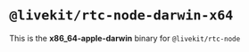 # `@livekit/rtc-node-darwin-x64`

This is the **x86_64-apple-darwin** binary for `@livekit/rtc-node`
